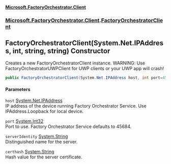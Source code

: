 #### [Microsoft.FactoryOrchestrator.Client](./Microsoft-FactoryOrchestrator-Client.md 'Microsoft.FactoryOrchestrator.Client')
### [Microsoft.FactoryOrchestrator.Client](./Microsoft-FactoryOrchestrator-Client.md 'Microsoft.FactoryOrchestrator.Client').[FactoryOrchestratorClient](./Microsoft-FactoryOrchestrator-Client-FactoryOrchestratorClient.md 'Microsoft.FactoryOrchestrator.Client.FactoryOrchestratorClient')
## FactoryOrchestratorClient(System.Net.IPAddress, int, string, string) Constructor
Creates a new FactoryOrchestratorClient instance. WARNING: Use FactoryOrchestratorUWPClient for UWP clients or your UWP app will crash!  
```csharp
public FactoryOrchestratorClient(System.Net.IPAddress host, int port=45684, string serverIdentity="FactoryServer", string certhash="E8BF0011168803E6F4AF15C9AFE8C9C12F368C8F");
```
#### Parameters
<a name='Microsoft-FactoryOrchestrator-Client-FactoryOrchestratorClient-FactoryOrchestratorClient(System-Net-IPAddress_int_string_string)-host'></a>
`host` [System.Net.IPAddress](https://docs.microsoft.com/en-us/dotnet/api/System.Net.IPAddress 'System.Net.IPAddress')  
IP address of the device running Factory Orchestrator Service. Use IPAddress.Loopback for local device.  
  
<a name='Microsoft-FactoryOrchestrator-Client-FactoryOrchestratorClient-FactoryOrchestratorClient(System-Net-IPAddress_int_string_string)-port'></a>
`port` [System.Int32](https://docs.microsoft.com/en-us/dotnet/api/System.Int32 'System.Int32')  
Port to use. Factory Orchestrator Service defaults to 45684.  
  
<a name='Microsoft-FactoryOrchestrator-Client-FactoryOrchestratorClient-FactoryOrchestratorClient(System-Net-IPAddress_int_string_string)-serverIdentity'></a>
`serverIdentity` [System.String](https://docs.microsoft.com/en-us/dotnet/api/System.String 'System.String')  
Distinguished name for the server.  
  
<a name='Microsoft-FactoryOrchestrator-Client-FactoryOrchestratorClient-FactoryOrchestratorClient(System-Net-IPAddress_int_string_string)-certhash'></a>
`certhash` [System.String](https://docs.microsoft.com/en-us/dotnet/api/System.String 'System.String')  
Hash value for the server certificate.  
  
